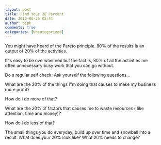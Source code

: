 ```yaml
---
layout: post
title: Find Your 20 Percent
date: 2013-06-26 08:44
author: biph
comments: true
categories: [Uncategorized]
---
```

<p>You might have heard of the Pareto principle. 80% of the results is an output of 20% of the activities.</p>
<p>It"s easy to be overwhelmed but the fact is, 80% of all the activities are often unnecessary busy work that you can go without.</p>
<p>Do a regular self check. Ask yourself the following questions...</p>
<p>What are the 20% of the things I"m doing that causes to make my business more profit?</p>
<p>How do I do more of that?</p>
<p>What are the 20% of factors that causes me to waste resources ( like attention, time and money)?</p>
<p>How do I do less of that?</p>
<p>The small things you do everyday, build up over time and snowball into a result. What does your 20% look like? What 20% needs to change?</p>

